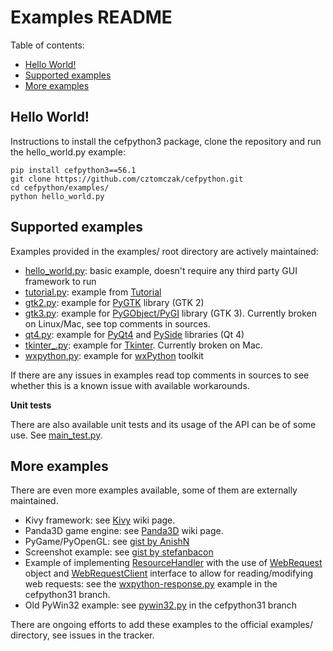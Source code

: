 # Examples README

Table of contents:
* [Hello World!](#hello-world)
* [Supported examples](#supported-examples)
* [More examples](#more-examples)

## Hello World!

Instructions to install the cefpython3 package, clone the repository
and run the hello_world.py example:

```
pip install cefpython3==56.1
git clone https://github.com/cztomczak/cefpython.git
cd cefpython/examples/
python hello_world.py
```


## Supported examples

Examples provided in the examples/ root directory are actively
maintained:

- [hello_world.py](hello_world.py): basic example, doesn't require any
  third party GUI framework to run
- [tutorial.py](tutorial.py): example from [Tutorial](../docs/Tutorial.md)
- [gtk2.py](gtk2.py): example for [PyGTK](http://www.pygtk.org/)
  library (GTK 2)
- [gtk3.py](gtk3.py): example for [PyGObject/PyGI](https://wiki.gnome.org/Projects/PyGObject)
  library (GTK 3). Currently broken on Linux/Mac, see top comments in sources.
- [qt4.py](qt4.py): example for [PyQt4](https://wiki.python.org/moin/PyQt4)
  and [PySide](https://wiki.qt.io/PySide) libraries (Qt 4)
- [tkinter_.py](tkinter_.py): example for [Tkinter](https://wiki.python.org/moin/TkInter).
  Currently broken on Mac.
- [wxpython.py](wxpython.py): example for [wxPython](https://wxpython.org/)
  toolkit

If there are any issues in examples read top comments in sources
to see whether this is a known issue with available workarounds.

**Unit tests**

There are also available unit tests and its usage of the API can
be of some use. See [main_test.py](../unittests/main_test.py).


## More examples

There are even more examples available, some of them are externally
maintained. 

- Kivy framework:
  see [Kivy](https://github.com/cztomczak/cefpython/wiki/Kivy) wiki page.
- Panda3D game engine:
  see [Panda3D](https://github.com/cztomczak/cefpython/wiki/Panda3D) wiki page.
- PyGame/PyOpenGL:
  see [gist by AnishN](https://gist.github.com/AnishN/aa3bb27fc9d69319955ed9a8973cd40f)
- Screenshot example:
  see [gist by stefanbacon](https://gist.github.com/stefanbacon/7b1571d57aee54aa9f8e9021b4848d06)
- Example of implementing [ResourceHandler](../api/ResourceHandler.md)
  with the use of [WebRequest](../api/WebRequest.md) object and
  [WebRequestClient](../api/WebRequestClient.md) interface to allow
  for reading/modifying web requests: see the [wxpython-response.py](https://github.com/cztomczak/cefpython/blob/cefpython31/cefpython/cef3/linux/binaries_64bit/wxpython-response.py)
  example in the cefpython31 branch.
- Old PyWin32 example:
  see [pywin32.py](https://github.com/cztomczak/cefpython/blob/cefpython31/cefpython/cef3/windows/binaries_32bit/pywin32.py)
  in the cefpython31 branch

There are ongoing efforts to add these examples to the official examples/
directory, see issues in the tracker.
